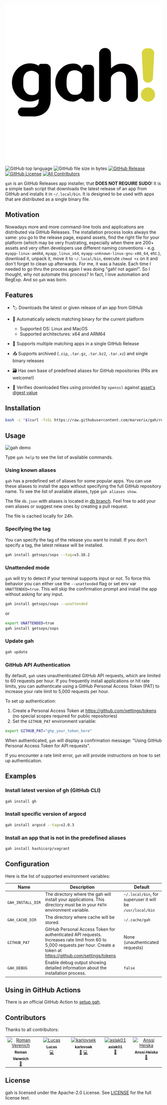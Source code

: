 ![gah! logo](./_static/logo.svg)


![GitHub top language](https://img.shields.io/github/languages/top/marverix/gah?color=d8d440&style=flat-square)
![GitHub file size in bytes](https://img.shields.io/github/size/marverix/gah/gah?color=db805a&style=flat-square)
[![GitHub Release](https://img.shields.io/github/v/release/marverix/gah?color=db5b92&style=flat-square)](https://github.com/marverix/gah/releases)
[![GitHub License](https://img.shields.io/github/license/marverix/gah?color=b95fda&style=flat-square)](https://github.com/marverix/gah/blob/master/LICENSE)
[![All Contributors](https://img.shields.io/github/all-contributors/marverix/gah?color=b1abea&style=flat-square)](#contributors)


`gah` is an GitHub Releases app installer, that **DOES NOT REQUIRE SUDO**! It is a simple bash script that downloads the latest release of an app from GitHub and installs it in `~/.local/bin`. It is designed to be used with apps that are distributed as a single binary file.

## Motivation

Nowadays more and more command-line tools and applications are distributed via GitHub Releases. The installation process looks always the same: you go to the release page, expand assets, find the right file for your platform (which may be very frustrating, especially when there are 200+ assets and very often developers use different naming conventions - e.g. `myapp-linux-amd64`, `myapp_linux_x64`, `myapp-unknown-linux-gnu-x86_64`, etc.), download it, unpack it, move it to `~/.local/bin`, execute `chmod +x` on it and don't forget to clean up afterwards. For me, it was a hassle. Each time I needed to go thru the process again I was doing "gah! not again!". So I thought, why not automate this process? In fact, I love automation and RegExp. And so `gah` was born.

## Features

- 🏷 Downloads the latest or given release of an app from GitHub
- 🎯 Automatically selects matching binary for the current platform

  - Supported OS: Linux and MacOS
  - Supported architectures: x64 and ARM64

- 🎳 Supports multiple matching apps in a single GitHub Release
- 📤 Supports archived (`.zip`, `.tar.gz`, `.tar.bz2`, `.tar.xz`) and single binary releases
- 🗃 Has own base of predefined aliases for GitHub repositories (PRs are welcome!)
- 🔐 Verifies downloaded files using provided by `openssl` against [asset's digest value](https://docs.github.com/en/rest/releases/assets?apiVersion=2022-11-28#get-a-release-asset)

## Installation

```bash
bash -c "$(curl -fsSL https://raw.githubusercontent.com/marverix/gah/refs/heads/master/tools/install.sh)"
```

## Usage

![gah demo](./_static/demo.gif)

Type `gah help` to see the list of available commands.

### Using known aliases

`gah` has a predefined set of aliases for some popular apps. You can use these aliases to install the apps without specifying the full GitHub repository name.
To see the list of available aliases, type `gah aliases show`.

The file `db.json` with aliases is located in [db branch](https://github.com/marverix/gah/blob/db/db.json). Feel free to add your own aliases or suggest new ones by creating a pull request.

The file is cached locally for 24h.

### Specifying the tag

You can specify the tag of the release you want to install. If you don't specify a tag, the latest release will be installed.

```bash
gah install getsops/sops --tag=v3.10.2
```

### Unattended mode

`gah` will try to detect if your terminal supports input or not. To force this behavior you can either use the `--unattended` flag or set env var `UNATTENDED=true`.
This will skip the confirmation prompt and install the app without asking for any input.

```bash
gah install getsops/sops --unattended
```

or

```bash
export UNATTENDED=true
gah install getsops/sops
```

### Update gah

```sh
gah update
```

### GitHub API Authentication

By default, `gah` uses unauthenticated GitHub API requests, which are limited to 60 requests per hour. If you frequently install applications or hit rate limits, you can authenticate using a GitHub Personal Access Token (PAT) to increase your rate limit to 5,000 requests per hour.

To set up authentication:

1. Create a Personal Access Token at https://github.com/settings/tokens (no special scopes required for public repositories)
2. Set the `GITHUB_PAT` environment variable:

```bash
export GITHUB_PAT="ghp_your_token_here"
```

When authenticated, `gah` will display a confirmation message: "Using GitHub Personal Access Token for API requests".

If you encounter a rate limit error, `gah` will provide instructions on how to set up authentication.

## Examples

### Install latest version of gh (GitHub CLI)

```bash
gah install gh
```

### Install specific version of argocd

```bash
gah install argocd --tag=v2.0.3
```

### Install an app that is not in the predefined aliases

```bash
gah install hashicorp/vagrant
```

## Configuration

Here is the list of supported environment variables:

Name | Description | Default
---|---|---
`GAH_INSTALL_DIR` | The directory where the gah will install your applications. This directory must be in your `PATH` environment variable. | `~/.local/bin`, for superuser it will be `/usr/local/bin`
`GAH_CACHE_DIR` | The directory where cache will be stored. | `~/.cache/gah`
`GITHUB_PAT` | GitHub Personal Access Token for authenticated API requests. Increases rate limit from 60 to 5,000 requests per hour. Create a token at https://github.com/settings/tokens | None (unauthenticated requests)
`GAH_DEBUG` | Enable debug output showing detailed information about the installation process. | `false`

## Using in GitHub Actions

There is an official GitHub Action to [setup gah](https://github.com/marverix/setup-gah).

## Contributors

Thanks to all contributors:

<!-- ALL-CONTRIBUTORS-LIST:START - Do not remove or modify this section -->
<!-- prettier-ignore-start -->
<!-- markdownlint-disable -->
<table>
  <tbody>
    <tr>
      <td align="center" valign="top" width="14.28%"><a href="https://github.com/rverenich"><img src="https://avatars.githubusercontent.com/u/78074120?v=4?s=100" width="100px;" alt="Roman Verenich"/><br /><sub><b>Roman Verenich</b></sub></a><br /><a href="#data-rverenich" title="Data">🔣</a></td>
      <td align="center" valign="top" width="14.28%"><a href="https://github.com/LucasCzerny"><img src="https://avatars.githubusercontent.com/u/112941608?v=4?s=100" width="100px;" alt="Lucas"/><br /><sub><b>Lucas</b></sub></a><br /><a href="https://github.com/marverix/gah/commits?author=LucasCzerny" title="Code">💻</a></td>
      <td align="center" valign="top" width="14.28%"><a href="https://github.com/karlovsek"><img src="https://avatars.githubusercontent.com/u/43514900?v=4?s=100" width="100px;" alt="karlovsek"/><br /><sub><b>karlovsek</b></sub></a><br /><a href="https://github.com/marverix/gah/issues?q=author%3Akarlovsek" title="Bug reports">🐛</a> <a href="https://github.com/marverix/gah/commits?author=karlovsek" title="Code">💻</a></td>
      <td align="center" valign="top" width="14.28%"><a href="https://github.com/aslak01"><img src="https://avatars.githubusercontent.com/u/25505610?v=4?s=100" width="100px;" alt="aslak01"/><br /><sub><b>aslak01</b></sub></a><br /><a href="https://github.com/marverix/gah/issues?q=author%3Aaslak01" title="Bug reports">🐛</a></td>
      <td align="center" valign="top" width="14.28%"><a href="https://github.com/aheiska"><img src="https://avatars.githubusercontent.com/u/1764310?v=4?s=100" width="100px;" alt="Anssi Heiska"/><br /><sub><b>Anssi Heiska</b></sub></a><br /><a href="https://github.com/marverix/gah/issues?q=author%3Aaheiska" title="Bug reports">🐛</a></td>
    </tr>
  </tbody>
</table>

<!-- markdownlint-restore -->
<!-- prettier-ignore-end -->

<!-- ALL-CONTRIBUTORS-LIST:END -->

## License

gah is licensed under the Apache-2.0 License. See [LICENSE](./LICENSE) for the full license text.
